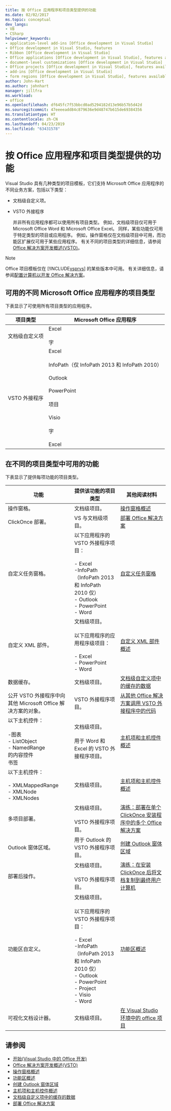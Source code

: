 ```yaml
---
title: 按 Office 应用程序和项目类型提供的功能
ms.date: 02/02/2017
ms.topic: conceptual
dev_langs:
- VB
- CSharp
helpviewer_keywords:
- application-level add-ins [Office development in Visual Studio]
- Office development in Visual Studio, features
- Ribbon [Office development in Visual Studio]
- Office applications [Office development in Visual Studio], features available
- document-level customizations [Office development in Visual Studio]
- Office projects [Office development in Visual Studio], features available
- add-ins [Office development in Visual Studio]
- form regions [Office development in Visual Studio], features available
author: John-Hart
ms.author: johnhart
manager: jillfra
ms.workload:
- office
ms.openlocfilehash: df645fc7f53bbcd0ad5294182d13e96b57b5d42d
ms.sourcegitcommit: 47eeeeadd84c879636e9d48747b615de69384356
ms.translationtype: HT
ms.contentlocale: zh-CN
ms.lasthandoff: 04/23/2019
ms.locfileid: "63431578"
---
```

# <a name="features-available-by-office-application-and-project-type"></a>按 Office 应用程序和项目类型提供的功能
  Visual Studio 具有几种类型的项目模板，它们支持 Microsoft Office 应用程序的不同业务方案，包括以下类型：

- 文档级自定义项。

- VSTO 外接程序

  并非所有应用程序都可以使用所有项目类型。 例如，文档级项目仅可用于 Microsoft Office Word 和 Microsoft Office Excel。 同样，某些功能仅可用于特定类型的项目或应用程序。 例如，操作窗格仅在文档级项目中可用，而功能区扩展仅可用于某些应用程序。 有关不同的项目类型的详细信息，请参阅[Office 解决方案开发概述&#40;VSTO&#41;](../vsto/office-solutions-development-overview-vsto.md)。

> [!NOTE]
> Office 项目模板仅在 [!INCLUDE[vsprvs](../sharepoint/includes/vsprvs-md.md)] 的某些版本中可用。 有关详细信息，请参阅[配置计算机以开发 Office 解决方案](../vsto/configuring-a-computer-to-develop-office-solutions.md)。

## <a name="project-types-available-for-different-microsoft-office-applications"></a>可用的不同 Microsoft Office 应用程序的项目类型
 下表显示了可使用所有项目类型的应用程序。

|项目类型|Microsoft Office 应用程序|
|-------------------|----------------------------------|
|文档级自定义项|Excel<br /><br /> 字|
|VSTO 外接程序|Excel<br /><br /> InfoPath（仅 InfoPath 2013 和 InfoPath 2010）<br /><br /> Outlook<br /><br /> PowerPoint<br /><br /> 项目<br /><br /> Visio<br /><br /> 字<br /><br /> Excel|

## <a name="features-available-in-different-project-types"></a>在不同的项目类型中可用的功能
 下表显示了提供每项功能的项目类型。

|功能|提供该功能的项目类型|其他阅读材料|
|-------------|--------------------------------------------|---------------------|
|操作窗格。|文档级项目。|[操作窗格概述](../vsto/actions-pane-overview.md)|
|ClickOnce 部署。|VS 与文档级项目。|[部署 Office 解决方案](../vsto/deploying-an-office-solution.md)|
|自定义任务窗格。|以下应用程序的 VSTO 外接程序项目：<br /><br /> -   Excel<br />-InfoPath （InfoPath 2013 和 InfoPath 2010 仅）<br />-   Outlook<br />-   PowerPoint<br />-   Word|[自定义任务窗格](../vsto/custom-task-panes.md)|
|自定义 XML 部件。|文档级项目。<br /><br /> 以下应用程序的应用程序级项目：<br /><br /> -   Excel<br />-   PowerPoint<br />-   Word|[自定义 XML 部件概述](../vsto/custom-xml-parts-overview.md)|
|数据缓存。|文档级项目。|[文档级自定义项中的缓存的数据](../vsto/cached-data-in-document-level-customizations.md)|
|公开 VSTO 外接程序中向其他 Microsoft Office 解决方案的对象。|VSTO 外接程序项目。|[从其他 Office 解决方案调用 VSTO 外接程序中的代码](../vsto/calling-code-in-vsto-add-ins-from-other-office-solutions.md)|
|以下主机控件：<br /><br /> -图表<br />-   ListObject<br />-   NamedRange<br />的内容控件<br />书签|文档级项目。<br /><br /> 用于 Word 和 Excel 的 VSTO 外接程序项目。|[主机项和主机控件概述](../vsto/host-items-and-host-controls-overview.md)|
|以下主机控件：<br /><br /> -   XMLMappedRange<br />-   XMLNode<br />-   XMLNodes|文档级项目。|[主机项和主机控件概述](../vsto/host-items-and-host-controls-overview.md)|
|多项目部署。|文档级项目。<br /><br /> VSTO 外接程序项目。|[演练：部署在单个 ClickOnce 安装程序中的多个 Office 解决方案](https://msdn.microsoft.com/051223c0-4082-4799-b78b-a4763a9def55)|
|Outlook 窗体区域。|用于 Outlook 的 VSTO 外接程序项目。|[创建 Outlook 窗体区域](../vsto/creating-outlook-form-regions.md)|
|部署后操作。|文档级项目。<br /><br /> VSTO 外接程序项目。|[演练：在安装 ClickOnce 后将文档复制到最终用户计算机](https://msdn.microsoft.com/100090f7-bc63-4152-b3e1-19b48bc27466)|
|功能区自定义。|文档级项目。<br /><br /> 以下应用程序的 VSTO 外接程序项目：<br /><br /> -   Excel<br />-InfoPath （InfoPath 2013 和 InfoPath 2010 仅）<br />-   Outlook<br />-   PowerPoint<br />-   Project<br />-   Visio<br />-   Word|[功能区概述](../vsto/ribbon-overview.md)|
|可视化文档设计器。|文档级项目。|[在 Visual Studio 环境中的 office 项目](../vsto/office-projects-in-the-visual-studio-environment.md)|

## <a name="see-also"></a>请参阅
- [开始&#40;Visual Studio 中的 Office 开发&#41;](../vsto/getting-started-office-development-in-visual-studio.md)
- [Office 解决方案开发概述&#40;VSTO&#41;](../vsto/office-solutions-development-overview-vsto.md)
- [操作窗格概述](../vsto/actions-pane-overview.md)
- [功能区概述](../vsto/ribbon-overview.md)
- [创建 Outlook 窗体区域](../vsto/creating-outlook-form-regions.md)
- [主机项和主机控件概述](../vsto/host-items-and-host-controls-overview.md)
- [文档级自定义项中的缓存的数据](../vsto/cached-data-in-document-level-customizations.md)
- [部署 Office 解决方案](../vsto/deploying-an-office-solution.md)
